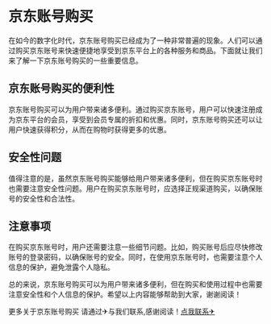 # 京东账号购买

在如今的数字化时代，京东账号购买已经成为了一种非常普遍的现象。人们可以通过购买京东账号来快速便捷地享受到京东平台上的各种服务和商品。下面就让我们来了解一下京东账号购买的一些重要信息。

## 京东账号购买的便利性

京东账号购买可以为用户带来诸多便利。通过购买京东账号，用户可以快速注册成为京东平台的会员，享受到会员专属的折扣和优惠。同时，京东账号购买还可以让用户快速获得积分，从而在购物时获得更多的优惠。

## 安全性问题

值得注意的是，虽然京东账号购买能够给用户带来诸多便利，但在购买京东账号时也需要注意安全性问题。用户在购买京东账号时，应选择正规渠道购买，以确保账号的安全性和合法性。

## 注意事项

在购买京东账号时，用户还需要注意一些细节问题。比如，购买账号后应尽快修改账号的登录密码，以确保账号的安全。同时，在使用京东账号时，也需要注意个人信息的保护，避免泄露个人隐私。

总的来说，京东账号购买可以为用户带来诸多便利，但在购买和使用过程中也需要注意安全性和个人信息的保护。希望以上内容能够帮助到大家，谢谢阅读！

更多关于京东账号购买 请通过✈与我们联系,感谢阅读！[点我联系✈](https://dev.G208.com)